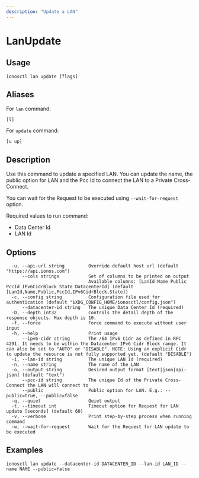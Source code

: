 ```yaml
---
description: "Update a LAN"
---
```


# LanUpdate

## Usage

```text
ionosctl lan update [flags]
```

## Aliases

For `lan` command:

```text
[l]
```

For `update` command:

```text
[u up]
```

## Description

Use this command to update a specified LAN. You can update the name, the public option for LAN and the Pcc Id to connect the LAN to a Private Cross-Connect.

You can wait for the Request to be executed using `--wait-for-request` option.

Required values to run command:

* Data Center Id
* LAN Id

## Options

```text
  -u, --api-url string         Override default host url (default "https://api.ionos.com")
      --cols strings           Set of columns to be printed on output 
                               Available columns: [LanId Name Public PccId IPv6CidrBlock State DatacenterId] (default [LanId,Name,Public,PccId,IPv6CidrBlock,State])
  -c, --config string          Configuration file used for authentication (default "$XDG_CONFIG_HOME/ionosctl/config.json")
      --datacenter-id string   The unique Data Center Id (required)
  -D, --depth int32            Controls the detail depth of the response objects. Max depth is 10.
  -f, --force                  Force command to execute without user input
  -h, --help                   Print usage
      --ipv6-cidr string       The /64 IPv6 Cidr as defined in RFC 4291. It needs to be within the Datacenter IPv6 Cidr Block range. It can also be set to "AUTO" or "DISABLE". NOTE: Using an explicit Cidr to update the resource is not fully supported yet. (default "DISABLE")
  -i, --lan-id string          The unique LAN Id (required)
  -n, --name string            The name of the LAN
  -o, --output string          Desired output format [text|json|api-json] (default "text")
      --pcc-id string          The unique Id of the Private Cross-Connect the LAN will connect to
      --public                 Public option for LAN. E.g.: --public=true, --public=false
  -q, --quiet                  Quiet output
  -t, --timeout int            Timeout option for Request for LAN update [seconds] (default 60)
  -v, --verbose                Print step-by-step process when running command
  -w, --wait-for-request       Wait for the Request for LAN update to be executed
```

## Examples

```text
ionosctl lan update --datacenter-id DATACENTER_ID --lan-id LAN_ID --name NAME --public=false
```

